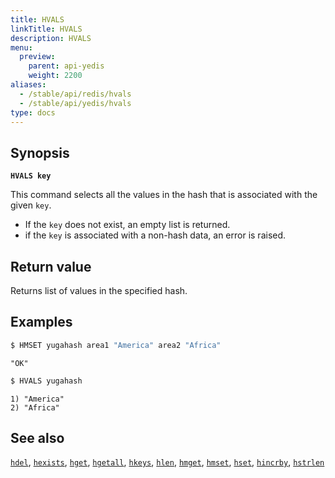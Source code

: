 ```yaml
---
title: HVALS
linkTitle: HVALS
description: HVALS
menu:
  preview:
    parent: api-yedis
    weight: 2200
aliases:
  - /stable/api/redis/hvals
  - /stable/api/yedis/hvals
type: docs
---
```


## Synopsis

**`HVALS key`**

This command selects all the values in the hash that is associated with the given `key`.

- If the `key` does not exist, an empty list is returned.
- if the `key` is associated with a non-hash data, an error is raised.

## Return value

Returns list of values in the specified hash.

## Examples

```sh
$ HMSET yugahash area1 "America" area2 "Africa"
```

```
"OK"
```

```sh
$ HVALS yugahash
```

```
1) "America"
2) "Africa"
```

## See also

[`hdel`](../hdel/), [`hexists`](../hexists/), [`hget`](../hget/), [`hgetall`](../hgetall/), [`hkeys`](../hkeys/), [`hlen`](../hlen/), [`hmget`](../hmget/), [`hmset`](../hmset/), [`hset`](../hset/), [`hincrby`](../hincrby/), [`hstrlen`](../hstrlen/)
